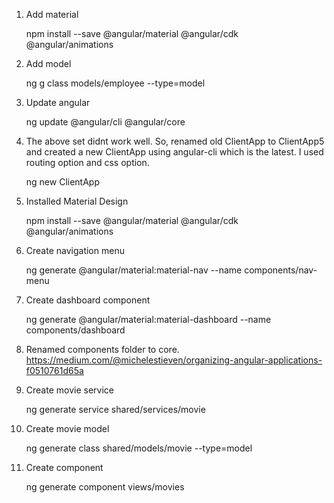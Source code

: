 
1. Add material

    npm install --save @angular/material @angular/cdk @angular/animations

2. Add model

    ng g class models/employee --type=model

3. Update angular

    ng update @angular/cli @angular/core

4. The above set didnt work well. So, renamed old ClientApp to ClientApp5 and created a new ClientApp using angular-cli which is the latest. I used routing option and css option.

    ng new ClientApp

5. Installed Material Design

    npm install --save @angular/material @angular/cdk @angular/animations

6. Create navigation menu

    ng generate @angular/material:material-nav --name components/nav-menu

7. Create dashboard component

    ng generate @angular/material:material-dashboard --name components/dashboard

8. Renamed components folder to core. https://medium.com/@michelestieven/organizing-angular-applications-f0510761d65a

9. Create movie service

    ng generate service shared/services/movie

10. Create movie model

    ng generate class shared/models/movie --type=model

11. Create component

    ng generate component views/movies

